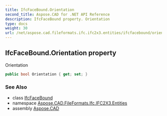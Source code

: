 ```yaml
---
title: IfcFaceBound.Orientation
second_title: Aspose.CAD for .NET API Reference
description: IfcFaceBound property. Orientation
type: docs
weight: 30
url: /net/aspose.cad.fileformats.ifc.ifc2x3.entities/ifcfacebound/orientation/
---
```

## IfcFaceBound.Orientation property

Orientation

```csharp
public bool Orientation { get; set; }
```

### See Also

* class [IfcFaceBound](../)
* namespace [Aspose.CAD.FileFormats.Ifc.IFC2X3.Entities](../../ifcfacebound/)
* assembly [Aspose.CAD](../../../)


